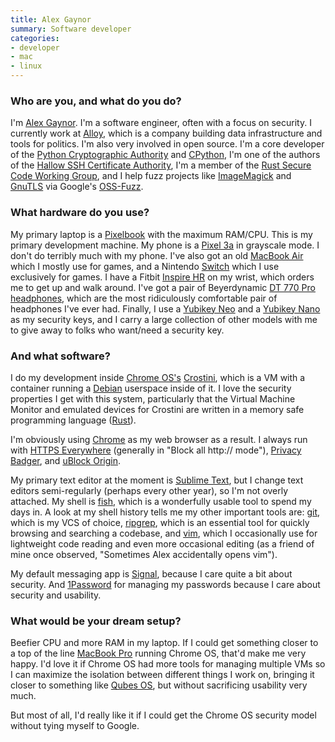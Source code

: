 ```yaml
---
title: Alex Gaynor
summary: Software developer
categories:
- developer
- mac
- linux
---
```


### Who are you, and what do you do?

I'm [Alex Gaynor](https://alexgaynor.net/ "Alex's website."). I'm a software engineer, often with a focus on security. I currently work at [Alloy](https://alloy.us/ "A non-profit building political web tools."), which is a company building data infrastructure and tools for politics. I'm also very involved in open source. I'm a core developer of the [Python Cryptographic Authority](https://github.com/pyca/ "The PCA on GitHub.") and [CPython][python], I'm one of the authors of the [Hallow SSH Certificate Authority][hallow], I'm a member of the [Rust Secure Code Working Group](https://github.com/rust-secure-code/wg "The Rust secure code group on GitHub."), and I help fuzz projects like [ImageMagick][] and [GnuTLS][] via Google's [OSS-Fuzz][].

### What hardware do you use?

My primary laptop is a [Pixelbook][] with the maximum RAM/CPU. This is my primary development machine. My phone is a [Pixel 3a][pixel-3a] in grayscale mode. I don't do terribly much with my phone. I've also got an old [MacBook Air][macbook-air] which I mostly use for games, and a Nintendo [Switch][switch.2] which I use exclusively for games. I have a Fitbit [Inspire HR][inspire-hr] on my wrist, which orders me to get up and walk around. I've got a pair of Beyerdynamic [DT 770 Pro headphones][dt-770-pro], which are the most ridiculously comfortable pair of headphones I've ever had. Finally, I use a [Yubikey Neo][yubikey-neo] and a [Yubikey Nano][yubikey-nano] as my security keys, and I carry a large collection of other models with me to give away to folks who want/need a security key.

### And what software?

I do my development inside [Chrome OS's][chrome-os] [Crostini][], which is a VM with a container running a [Debian][] userspace inside of it. I love the security properties I get with this system, particularly that the Virtual Machine Monitor and emulated devices for Crostini are written in a memory safe programming language ([Rust][]).

I'm obviously using [Chrome][] as my web browser as a result. I always run with [HTTPS Everywhere][https-everywhere] (generally in "Block all http:// mode"), [Privacy Badger][privacy-badger], and [uBlock Origin][ublock-origin].

My primary text editor at the moment is [Sublime Text][sublime-text], but I change text editors semi-regularly (perhaps every other year), so I'm not overly attached. My shell is [fish][], which is a wonderfully usable tool to spend my days in. A look at my shell history tells me my other important tools are: [git][], which is my VCS of choice, [ripgrep][], which is an essential tool for quickly browsing and searching a codebase, and [vim][], which I occasionally use for lightweight code reading and even more occasional editing (as a friend of mine once observed, "Sometimes Alex accidentally opens vim").

My default messaging app is [Signal][], because I care quite a bit about security. And [1Password][] for managing my passwords because I care about security and usability.

### What would be your dream setup?

Beefier CPU and more RAM in my laptop. If I could get something closer to a top of the line [MacBook Pro][macbook-pro] running Chrome OS, that'd make me very happy. I'd love it if Chrome OS had more tools for managing multiple VMs so I can maximize the isolation between different things I work on, bringing it closer to something like [Qubes OS][qubes-os], but without sacrificing usability very much.

But most of all, I'd really like it if I could get the Chrome OS security model without tying myself to Google.

[python]: https://www.python.org/ "An interpreted scripting language."
[hallow]: https://github.com/hallowauth/hallow/ "An OpenSSH certificate authority for AWS."
[imagemagick]: http://www.imagemagick.org/script/index.php "Image editing and converting software."
[gnutls]: https://en.wikipedia.org/wiki/GnuTLS "An SSL/TLS implementation."
[oss-fuzz]: https://github.com/google/oss-fuzz/ "A code fuzzing toolp."
[pixelbook]: https://store.google.com/us/product/google_pixelbook "A 12.3 inch Chromebook."
[pixel-3a]: https://en.wikipedia.org/wiki/Pixel_3a "A 5.6 inch Android smartphone."
[macbook-air]: https://www.apple.com/macbook-air/ "A very thin laptop."
[switch.2]: https://www.nintendo.com/switch/ "A gaming console."
[inspire-hr]: https://www.fitbit.com/us/products/trackers/inspire "A fitness tracker."
[dt-770-pro]: https://north-america.beyerdynamic.com/shop/hah/headphones-and-headsets/studio-and-stage/studio-headphones/dt-770-pro.html "Closed headphones."
[yubikey-neo]: https://www.yubico.com/products/yubikey-hardware/yubikey-neo/ "A USB-based tool for generating one-time passwords."
[yubikey-nano]: https://www.yubico.com/product/yubikey-5-nano/ "A USB-based tool for generating one-time passwords."
[chrome-os]: https://en.wikipedia.org/wiki/Chrome_OS "A Linux distribution for running web applications."
[crostini]: https://chromium.googlesource.com/chromiumos/docs/+/master/containers_and_vms.md#Crostini "A VM environment for Chrome OS."
[debian]: https://www.debian.org/ "A Linux distribution."
[rust]: https://www.rust-lang.org/en-US/ "A programming language."
[chrome]: https://www.google.com/intl/en/chrome/browser/ "A WebKit-based browser, where each tab runs in its own thread."
[https-everywhere]: https://www.eff.org/https-everywhere/ "A browser extension for ensuring secure web browsing."
[privacy-badger]: https://www.eff.org/privacybadger "A browser extension for blocking trackers and ads."
[ublock-origin]: https://en.wikipedia.org/wiki/UBlock_Origin "A browser extension for blocking elements on the web."
[sublime-text]: http://www.sublimetext.com/ "A coder's text editor."
[fish]: http://fishshell.com/ "A command-line shell."
[git]: https://git-scm.com/ "A version control system."
[ripgrep]: https://github.com/BurntSushi/ripgrep "A tool for searching directories via regular expressions."
[vim]: https://www.vim.org/ "A command-line text editor."
[signal]: https://en.wikipedia.org/wiki/Signal_%28software%29 "An encrypted messaging service."
[1password]: https://1password.com "Password management software for Mac OS X."
[macbook-pro]: https://www.apple.com/macbook-pro/ "A laptop."
[qubes-os]: https://en.wikipedia.org/wiki/Qubes_OS "A Linux distro focused on security."
